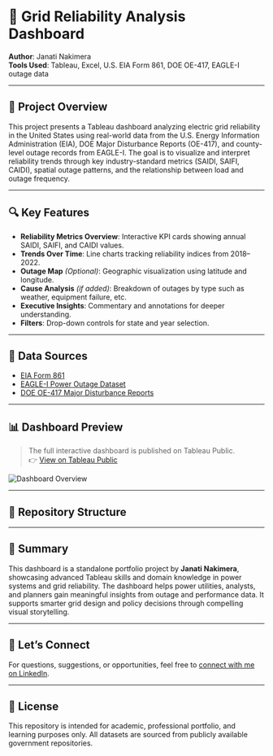# 🔌 Grid Reliability Analysis Dashboard

**Author**: Janati Nakimera  
**Tools Used**: Tableau, Excel, U.S. EIA Form 861, DOE OE-417, EAGLE-I outage data

---

## 📘 Project Overview

This project presents a Tableau dashboard analyzing electric grid reliability in the United States using real-world data from the U.S. Energy Information Administration (EIA), DOE Major Disturbance Reports (OE-417), and county-level outage records from EAGLE-I. The goal is to visualize and interpret reliability trends through key industry-standard metrics (SAIDI, SAIFI, CAIDI), spatial outage patterns, and the relationship between load and outage frequency.

---

## 🔍 Key Features

- **Reliability Metrics Overview**: Interactive KPI cards showing annual SAIDI, SAIFI, and CAIDI values.
- **Trends Over Time**: Line charts tracking reliability indices from 2018–2022.
- **Outage Map** *(Optional)*: Geographic visualization using latitude and longitude.
- **Cause Analysis** *(if added)*: Breakdown of outages by type such as weather, equipment failure, etc.
- **Executive Insights**: Commentary and annotations for deeper understanding.
- **Filters**: Drop-down controls for state and year selection.

---

## 🧾 Data Sources

- [EIA Form 861](https://www.eia.gov/electricity/data/eia861/)  
- [EAGLE-I Power Outage Dataset](https://www.energy.gov/oe/downloads/eagle-i-real-time-power-outage-data)  
- [DOE OE-417 Major Disturbance Reports](https://www.oe.netl.doe.gov/oe417.aspx)

---

## 📊 Dashboard Preview

> The full interactive dashboard is published on Tableau Public.  
> 👉 [View on Tableau Public](https://public.tableau.com/app/profile/janati.nakimera/viz/GridReliabilityDashboard/GridReliabilityDashboard?publish=yes)

![Dashboard Overview](images/dashboard_overview.png)

---

## 📁 Repository Structure



---

## 📌 Summary

This dashboard is a standalone portfolio project by **Janati Nakimera**, showcasing advanced Tableau skills and domain knowledge in power systems and grid reliability. The dashboard helps power utilities, analysts, and planners gain meaningful insights from outage and performance data. It supports smarter grid design and policy decisions through compelling visual storytelling.

---

## 👋 Let’s Connect

For questions, suggestions, or opportunities, feel free to [connect with me on LinkedIn](https://www.linkedin.com/in/janati-nakimera).

---

## 📜 License

This repository is intended for academic, professional portfolio, and learning purposes only. All datasets are sourced from publicly available government repositories.
